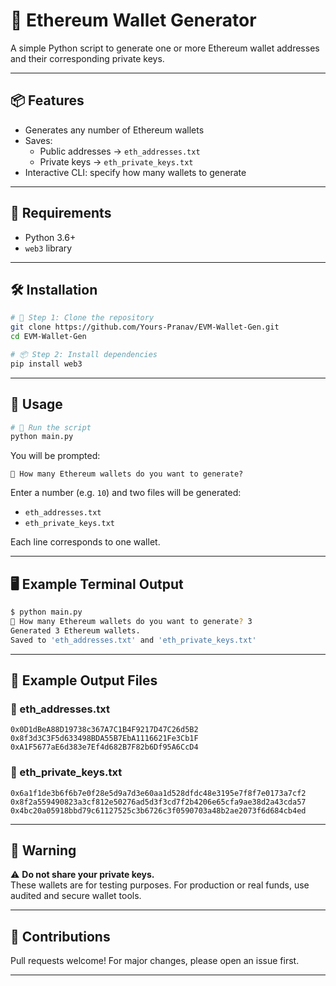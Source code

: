 # 🦊 Ethereum Wallet Generator

A simple Python script to generate one or more Ethereum wallet addresses and their corresponding private keys.

---

## 📦 Features

- Generates any number of Ethereum wallets
- Saves:
  - Public addresses → `eth_addresses.txt`
  - Private keys → `eth_private_keys.txt`
- Interactive CLI: specify how many wallets to generate

---

## 🚀 Requirements

- Python 3.6+
- `web3` library

---

## 🛠 Installation

```bash
# 📁 Step 1: Clone the repository
git clone https://github.com/Yours-Pranav/EVM-Wallet-Gen.git
cd EVM-Wallet-Gen

# 📦 Step 2: Install dependencies
pip install web3
```

---

## 🧪 Usage

```bash
# 🧪 Run the script
python main.py
```

You will be prompted:

```text
🔢 How many Ethereum wallets do you want to generate?
```

Enter a number (e.g. `10`) and two files will be generated:

- `eth_addresses.txt`
- `eth_private_keys.txt`

Each line corresponds to one wallet.

---

## 🖥️ Example Terminal Output

```bash
$ python main.py
🔢 How many Ethereum wallets do you want to generate? 3
Generated 3 Ethereum wallets.
Saved to 'eth_addresses.txt' and 'eth_private_keys.txt'
```

---

## 📁 Example Output Files

### 🧾 eth_addresses.txt

```text
0x0D1dBeA88D19738c367A7C1B4F9217D47C26d5B2
0x8f3d3C3F5d633498BDA55B7EbA1116621Fe3Cb1F
0xA1F5677aE6d383e7Ef4d682B7F82b6Df95A6CcD4
```

### 🔐 eth_private_keys.txt

```text
0x6a1f1de3b6f6b7e0f28e5d9a7d3e60aa1d528dfdc48e3195e7f8f7e0173a7cf2
0x8f2a559490823a3cf812e50276ad5d3f3cd7f2b4206e65cfa9ae38d2a43cda57
0x4bc20a05918bbd79c61127525c3b6726c3f0590703a48b2ae2073f6d684cb4ed
```

---

## 🔐 Warning

⚠️ **Do not share your private keys.**  
These wallets are for testing purposes. For production or real funds, use audited and secure wallet tools.

---

## 🤝 Contributions

Pull requests welcome! For major changes, please open an issue first.

---


